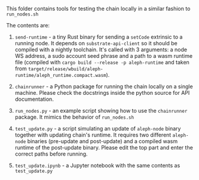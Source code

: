 This folder contains tools for testing the chain locally in a similar fashion to `run_nodes.sh`

The contents are:

1. `send-runtime` - a tiny Rust binary for sending a `setCode` extrinsic to a running node. It depends on `substrate-api-client` so it should be compiled with a nightly toolchain. It's called with 3 arguments: a node WS address, a sudo account seed phrase and a path to a wasm runtime file (compiled with `cargo build --release -p aleph-runtime` and taken from `target/release/wbuild/aleph-runtime/aleph_runtime.compact.wasm`).

2. `chainrunner` - a Python package for running the chain locally on a single machine. Please check the docstrings inside the python source for API documentation.

3. `run_nodes.py` - an example script showing how to use the `chainrunner` package. It mimics the behavior of `run_nodes.sh`

4. `test_update.py` - a script simulating an update of `aleph-node` binary together with updating chain's runtime. It requires two different `aleph-node` binaries (pre-update and post-update) and a compiled wasm runtime of the post-update binary. Please edit the top part and enter the correct paths before running.

5. `test_update.ipynb` - a Jupyter notebook with the same contents as `test_update.py`